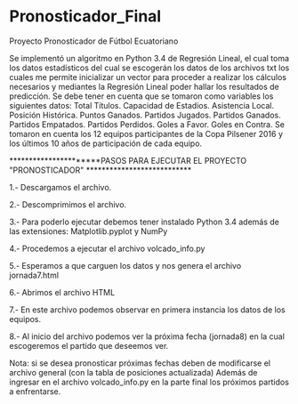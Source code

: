 ﻿# Pronosticador_Final

Proyecto Pronosticador de Fútbol Ecuatoriano

Se implementó un algoritmo en Python 3.4 de Regresión Lineal, el cual toma los datos estadísticos del
cual se escogerán los datos de los archivos txt los cuales me permite inicializar un vector para proceder a realizar los cálculos necesarios y mediantes la Regresión Lineal poder hallar los resultados de predicción.
Se debe tener en cuenta que se tomaron como variables los siguientes datos:
Total Títulos.
Capacidad de Estadios.
Asistencia Local.
Posición Histórica.
Puntos Ganados.
Partidos Jugados.
Partidos Ganados.
Partidos Empatados.
Partidos Perdidos.
Goles a Favor.
Goles en Contra.
Se tomaron en cuenta los 12 equipos participantes de la Copa Pilsener 2016 y los últimos 10 años de participación de cada equipo.

**********************PASOS PARA EJECUTAR EL PROYECTO "PRONOSTICADOR" ***************************

1.- Descargamos el archivo.

2.- Descomprimimos el archivo.

3.- Para poderlo ejecutar debemos tener instalado Python 3.4 además de las extensiones: Matplotlib.pyplot  y NumPy

4.- Procedemos a ejecutar el archivo volcado_info.py

5.- Esperamos a que carguen los datos y nos genera el archivo jornada7.html

6.- Abrimos el archivo HTML

7.- En este archivo podemos observar en primera instancia los datos de los equipos.

8.- Al inicio del archivo podemos ver la próxima fecha (jornada8) en la cual escogeremos el partido que deseemos ver.

Nota: si se desea pronosticar próximas fechas deben de modificarse el archivo general (con la tabla de posiciones actualizada)
      Además de ingresar en el archivo volcado_info.py en la parte final los próximos partidos a enfrentarse.
